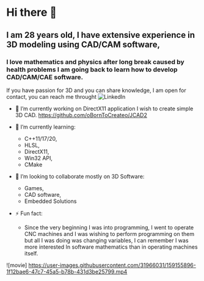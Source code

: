 # Hi there 👋

## I am 28 years old, I have extensive experience in 3D modeling using CAD/CAM software,
### I love mathematics and physics after long break caused by health problems I am going back to learn how to develop CAD/CAM/CAE software.

If you have passion for 3D and you can share knowledge, I am open for contact, you can reach me throught ![LinkedIn](https://www.linkedin.com/in/kjfreelancing/)

- 🔭 I’m currently working on DirectX11 application I wish to create simple 3D CAD.  https://github.com/oBornToCreateo/JCAD2

- 🌱 I’m currently learning:
  - C++11/17/20,
  - HLSL,
  - DirectX11,
  - Win32 API,
  - CMake

- 👯 I’m looking to collaborate mostly on 3D Software:
  - Games,
  - CAD software,
  - Embedded Solutions


- ⚡ Fun fact:
  - Since the very beginning I was into programming, I went to operate CNC machines and I was wishing to perform programming on them but all I was doing was changing variables, I can remember I was more interested In software mathematics than in operating machines itself. 



![movie] https://user-images.githubusercontent.com/31966031/159155896-1f12bae6-47c7-45a5-b78b-431d3be25799.mp4



<!--
- 💬 Ask me about ...
- 📫 How to reach me: ...
- 😄 Pronouns: ...
- ⚡ Fun fact: ...
-->

